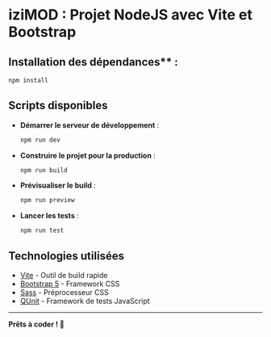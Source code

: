 # iziMOD : Projet NodeJS avec Vite et Bootstrap

## Installation des dépendances** :

   ```sh
   npm install
   ```

## Scripts disponibles

- **Démarrer le serveur de développement** :

  ```sh
  npm run dev
  ```

- **Construire le projet pour la production** :

  ```sh
  npm run build
  ```

- **Prévisualiser le build** :

  ```sh
  npm run preview
  ```

- **Lancer les tests** :

  ```sh
  npm run test
  ```

## Technologies utilisées

- [Vite](https://vitejs.dev/) - Outil de build rapide
- [Bootstrap 5](https://getbootstrap.com/) - Framework CSS
- [Sass](https://sass-lang.com/) - Préprocesseur CSS
- [QUnit](https://qunitjs.com/) - Framework de tests JavaScript

---

**Prêts à coder ! 🚀**
